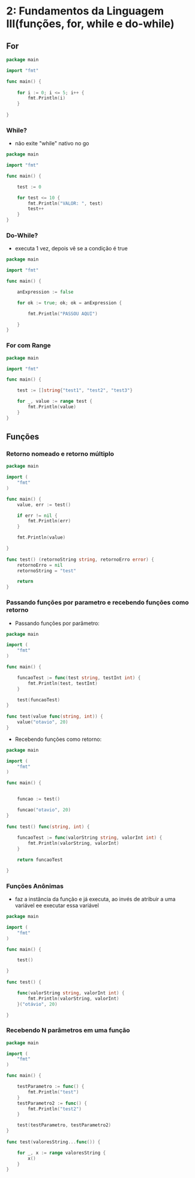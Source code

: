 # 2: Fundamentos da Linguagem III(funções, for, while e do-while)

## For

```go
package main

import "fmt"

func main() {
	
	for i := 0; i <= 5; i++ {
		fmt.Println(i)
	}
	
}
```

### While?
- não exite "while" nativo no go

```go
package main

import "fmt"

func main() {

	test := 0

	for test <= 10 {
		fmt.Println("VALOR: ", test)
		test++
	}
}
```

### Do-While?
- executa 1 vez, depois vê se a condição é true

```go
package main

import "fmt"

func main() {

	anExpression := false

	for ok := true; ok; ok = anExpression {

		fmt.Println("PASSOU AQUI")

	}
}

```

### For com Range

```go
package main

import "fmt"

func main() {

	test := []string{"test1", "test2", "test3"}

	for _, value := range test {
		fmt.Println(value)
	}
}

```

## Funções

### Retorno nomeado e retorno múltiplo

```go
package main

import (
	"fmt"
)

func main() {
	value, err := test()

	if err != nil {
		fmt.Println(err)
	}

	fmt.Println(value)

}
 
func test() (retornoString string, retornoErro error) {
	retornoErro = nil
	retornoString = "test"

	return
}
```

### Passando funções por parametro e recebendo funções como retorno
- Passando funções por parâmetro:

```go
package main

import (
	"fmt"
)

func main() {

	funcaoTest := func(test string, testInt int) {
		fmt.Println(test, testInt)
	}

	test(funcaoTest)
}
 
func test(value func(string, int)) {
	value("otavio", 20)
}
```

- Recebendo funções como retorno:

```go
package main

import (
	"fmt"
)

func main() {


	funcao := test()

	funcao("otavio", 20)
}
 
func test() func(string, int) {
	
	funcaoTest := func(valorString string, valorInt int) {
		fmt.Println(valorString, valorInt)
	}

	return funcaoTest

}
```

### Funções Anônimas
- faz a instância da função e já executa, ao invés de atribuir a uma variável ee executar essa variável

```go
package main

import (
	"fmt"
)

func main() {

	test()

}
 
func test() {

	func(valorString string, valorInt int) {
		fmt.Println(valorString, valorInt)
	}("otávio", 20)

}
```

### Recebendo N parâmetros em uma função

```go
package main

import (
	"fmt"
)

func main() {

	testParametro := func() {
		fmt.Println("test")
	}
	testParametro2 := func() {
		fmt.Println("test2")
	}

	test(testParametro, testParametro2)
}
 
func test(valoresString...func()) {

	for _, x := range valoresString { 
		x()
	}
}
```